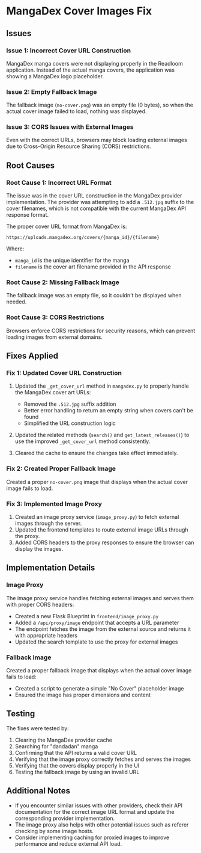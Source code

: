# MangaDex Cover Images Fix

## Issues

### Issue 1: Incorrect Cover URL Construction
MangaDex manga covers were not displaying properly in the Readloom application. Instead of the actual manga covers, the application was showing a MangaDex logo placeholder.

### Issue 2: Empty Fallback Image
The fallback image (`no-cover.png`) was an empty file (0 bytes), so when the actual cover image failed to load, nothing was displayed.

### Issue 3: CORS Issues with External Images
Even with the correct URLs, browsers may block loading external images due to Cross-Origin Resource Sharing (CORS) restrictions.

## Root Causes

### Root Cause 1: Incorrect URL Format
The issue was in the cover URL construction in the MangaDex provider implementation. The provider was attempting to add a `.512.jpg` suffix to the cover filenames, which is not compatible with the current MangaDex API response format.

The proper cover URL format from MangaDex is:
```
https://uploads.mangadex.org/covers/{manga_id}/{filename}
```

Where:
- `manga_id` is the unique identifier for the manga
- `filename` is the cover art filename provided in the API response

### Root Cause 2: Missing Fallback Image
The fallback image was an empty file, so it couldn't be displayed when needed.

### Root Cause 3: CORS Restrictions
Browsers enforce CORS restrictions for security reasons, which can prevent loading images from external domains.

## Fixes Applied

### Fix 1: Updated Cover URL Construction
1. Updated the `_get_cover_url` method in `mangadex.py` to properly handle the MangaDex cover art URLs:
   - Removed the `.512.jpg` suffix addition
   - Better error handling to return an empty string when covers can't be found
   - Simplified the URL construction logic

2. Updated the related methods (`search()` and `get_latest_releases()`) to use the improved `_get_cover_url` method consistently.

3. Cleared the cache to ensure the changes take effect immediately.

### Fix 2: Created Proper Fallback Image
Created a proper `no-cover.png` image that displays when the actual cover image fails to load.

### Fix 3: Implemented Image Proxy
1. Created an image proxy service (`image_proxy.py`) to fetch external images through the server.
2. Updated the frontend templates to route external image URLs through the proxy.
3. Added CORS headers to the proxy responses to ensure the browser can display the images.

## Implementation Details

### Image Proxy
The image proxy service handles fetching external images and serves them with proper CORS headers:
- Created a new Flask Blueprint in `frontend/image_proxy.py`
- Added a `/api/proxy/image` endpoint that accepts a URL parameter
- The endpoint fetches the image from the external source and returns it with appropriate headers
- Updated the search template to use the proxy for external images

### Fallback Image
Created a proper fallback image that displays when the actual cover image fails to load:
- Created a script to generate a simple "No Cover" placeholder image
- Ensured the image has proper dimensions and content

## Testing
The fixes were tested by:
1. Clearing the MangaDex provider cache
2. Searching for "dandadan" manga
3. Confirming that the API returns a valid cover URL
4. Verifying that the image proxy correctly fetches and serves the images
5. Verifying that the covers display properly in the UI
6. Testing the fallback image by using an invalid URL

## Additional Notes
- If you encounter similar issues with other providers, check their API documentation for the correct image URL format and update the corresponding provider implementation.
- The image proxy also helps with other potential issues such as referer checking by some image hosts.
- Consider implementing caching for proxied images to improve performance and reduce external API load.
